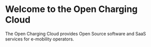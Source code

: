 # Welcome to the Open Charging Cloud

The Open Charging Cloud provides Open Source software and SaaS services for e-mobility operators.
